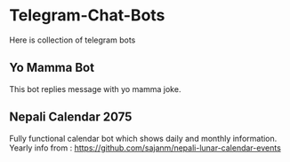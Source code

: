 # Telegram-Chat-Bots
Here is collection of telegram bots


## Yo Mamma Bot
This bot replies message with yo mamma joke.

## Nepali Calendar 2075
Fully functional calendar bot which shows daily and monthly information.
Yearly info from : https://github.com/sajanm/nepali-lunar-calendar-events
